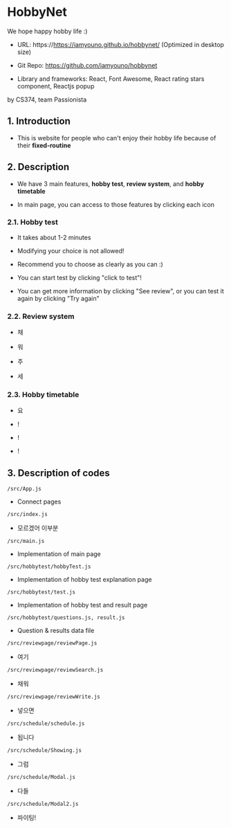 # HobbyNet

We hope happy hobby life :)

- URL: https://https://iamyouno.github.io/hobbynet/ (Optimized in desktop size)

- Git Repo: https://github.com/iamyouno/hobbynet

- Library and frameworks: React, Font Awesome, React rating stars component, Reactjs popup

by CS374, team Passionista

## 1. Introduction

- This is website for people who can't enjoy their hobby life because of their **fixed-routine**

## 2. Description

- We have 3 main features, **hobby test**, **review system**, and **hobby timetable**

- In main page, you can access to those features by clicking each icon

### 2.1. Hobby test

- It takes about 1-2 minutes

- Modifying your choice is not allowed!

- Recommend you to choose as clearly as you can :)

- You can start test by clicking "click to test"!

- You can get more information by clicking "See review", or you can test it again by clicking "Try again"

### 2.2. Review system

- 채

- 워

- 주

- 세

### 2.3. Hobby timetable

- 요

- !

- !

- !

## 3. Description of codes

<pre><code>/src/App.js</code></pre>

- Connect pages

<pre><code>/src/index.js</code></pre>

- 모르겠어 이부분

<pre><code>/src/main.js</code></pre>

- Implementation of main page

<pre><code>/src/hobbytest/hobbyTest.js</code></pre>

- Implementation of hobby test explanation page

<pre><code>/src/hobbytest/test.js</code></pre>

- Implementation of hobby test and result page

<pre><code>/src/hobbytest/questions.js, result.js</code></pre>

- Question & results data file

<pre><code>/src/reviewpage/reviewPage.js</code></pre>

- 여기

<pre><code>/src/reviewpage/reviewSearch.js</code></pre>

- 채워

<pre><code>/src/reviewpage/reviewWrite.js</code></pre>

- 넣으면

<pre><code>/src/schedule/schedule.js</code></pre>

- 됩니다

<pre><code>/src/schedule/Showing.js</code></pre>

- 그럼

<pre><code>/src/schedule/Modal.js</code></pre>

- 다들

<pre><code>/src/schedule/Modal2.js</code></pre>

- 파이팅!
